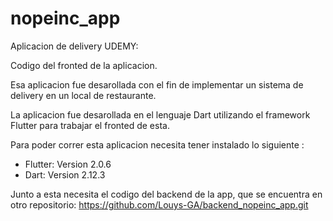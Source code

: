 # nopeinc_app

Aplicacion de delivery UDEMY:

Codigo del fronted de la aplicacion.

Esa aplicacion fue desarollada con el fin de implementar un sistema de delivery en un local de restaurante.

La aplicacion fue desarollada en el lenguaje Dart utilizando el framework Flutter para trabajar el fronted de esta.

Para poder correr esta aplicacion necesita tener instalado lo siguiente :

- Flutter: Version 2.0.6
- Dart: Version 2.12.3

Junto a esta necesita el codigo del backend de la app, que se encuentra en otro repositorio: https://github.com/Louys-GA/backend_nopeinc_app.git
